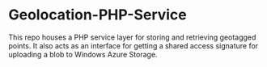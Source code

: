 Geolocation-PHP-Service
=======================

This repo houses a PHP service layer for storing and retrieving geotagged points.  It also acts as an interface for getting a shared access signature for uploading a blob to Windows Azure Storage.